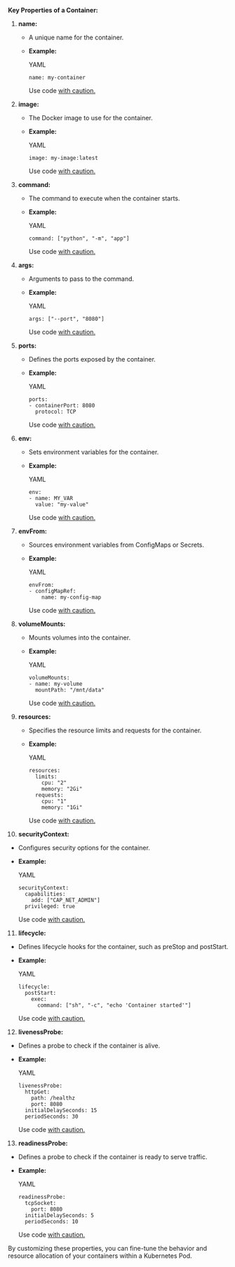 **Key Properties of a Container:**

1. **name:**
    
    - A unique name for the container.
    - **Example:**
        
        YAML
        
        ```
        name: my-container
        ```
        
        Use code [with caution.](/faq#coding)
        
2. **image:**
    
    - The Docker image to use for the container.
    - **Example:**
        
        YAML
        
        ```
        image: my-image:latest
        ```
        
        Use code [with caution.](/faq#coding)
        
3. **command:**
    
    - The command to execute when the container starts.
    - **Example:**
        
        YAML
        
        ```
        command: ["python", "-m", "app"]
        ```
        
        Use code [with caution.](/faq#coding)
        
4. **args:**
    
    - Arguments to pass to the command.
    - **Example:**
        
        YAML
        
        ```
        args: ["--port", "8080"]
        ```
        
        Use code [with caution.](/faq#coding)
        
5. **ports:**
    
    - Defines the ports exposed by the container.
    - **Example:**
        
        YAML
        
        ```
        ports:
        - containerPort: 8080
          protocol: TCP
        ```
        
        Use code [with caution.](/faq#coding)
        
6. **env:**
    
    - Sets environment variables for the container.
    - **Example:**
        
        YAML
        
        ```
        env:
        - name: MY_VAR
          value: "my-value"
        ```
        
        Use code [with caution.](/faq#coding)
        
7. **envFrom:**
    
    - Sources environment variables from ConfigMaps or Secrets.
    - **Example:**
        
        YAML
        
        ```
        envFrom:
        - configMapRef:
            name: my-config-map
        ```
        
        Use code [with caution.](/faq#coding)
        
8. **volumeMounts:**
    
    - Mounts volumes into the container.
    - **Example:**
        
        YAML
        
        ```
        volumeMounts:
        - name: my-volume
          mountPath: "/mnt/data"
        ```
        
        Use code [with caution.](/faq#coding)
        
9. **resources:**
    
    - Specifies the resource limits and requests for the container.
    - **Example:**
        
        YAML
        
        ```
        resources:
          limits:
            cpu: "2"
            memory: "2Gi"
          requests:
            cpu: "1"
            memory: "1Gi"
        ```
        
        Use code [with caution.](/faq#coding)
        
10. **securityContext:**
    

- Configures security options for the container.
- **Example:**
    
    YAML
    
    ```
    securityContext:
      capabilities:
        add: ["CAP_NET_ADMIN"]
      privileged: true
    ```
    
    Use code [with caution.](/faq#coding)
    

11. **lifecycle:**

- Defines lifecycle hooks for the container, such as preStop and postStart.
- **Example:**
    
    YAML
    
    ```
    lifecycle:
      postStart:
        exec:
          command: ["sh", "-c", "echo 'Container started'"]
    ```
    
    Use code [with caution.](/faq#coding)
    

12. **livenessProbe:**

- Defines a probe to check if the container is alive.
- **Example:**
    
    YAML
    
    ```
    livenessProbe:
      httpGet:
        path: /healthz
        port: 8080
      initialDelaySeconds: 15
      periodSeconds: 30
    ```
    
    Use code [with caution.](/faq#coding)
    

13. **readinessProbe:**

- Defines a probe to check if the container is ready to serve traffic.
- **Example:**
    
    YAML
    
    ```
    readinessProbe:
      tcpSocket:
        port: 8080
      initialDelaySeconds: 5
      periodSeconds: 10
    ```
    
    Use code [with caution.](/faq#coding)
    

By customizing these properties, you can fine-tune the behavior and resource allocation of your containers within a Kubernetes Pod.